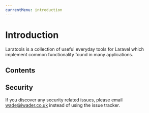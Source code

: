 ```yaml
---
currentMenu: introduction
---
```


# Introduction

Laratools is a collection of useful everyday tools for Laravel which implement common functionality found in many applications.

## Contents

## Security

If you discover any security related issues, please email wade@iwader.co.uk instead of using the issue tracker.
